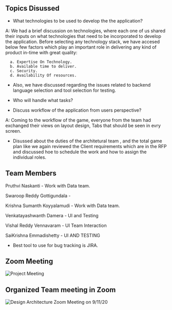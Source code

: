## Topics Disussed

*  What technologies to be used to develop the the application?

A: We had a brief discussion on technologies, where each one of us shared their inputs on what technologies that need to be incorporated to develop the application. Before selecting any technology stack, we have accesed below few factors which play an important role in delivering any kind of product in-time with great quality:

      a. Expertise On Technology.
      b. Available time to deliver.
      c. Security.
      d. Availability Of resources.
          
* Also, we have discussed regarding the issues related to backend language selection and tool selection for testing.   

* Who will handle what tasks?   


*  Discuss workflow of the application from users perspective?

A: Coming to the workflow of the game, everyone from the team had exchanged their views on layout design, Tabs that should be seen in evry screen.

* Disussed about the duties of the architetural team , and the total game plan like we again reviewed the Client requirements which are in the RFP and discussed hoe to schedule   the work and how to assign the individual roles.

## Team Members
   Pruthvi Naskanti - Work with Data team.
   
   Swaroop Reddy Gottigundala - 
   
   Krishna Sumanth Koyyalamudi - Work with Data team.
   
   Venkatayashwanth Damera - UI and Testing
   
   Vishal Reddy Vennavaram - UI Team Interaction
   
   SaiKrishna Emmadishetty - UI AND TESTING 

* Best tool to use for bug tracking is JIRA.


## Zoom Meeting 

![Project Meeting](https://github.com/KHARIKA17/NWMSU_Gaming-App/blob/master/DesignArchitecture/Team%20Meeting-1.png?raw=true)




## Organized Team meeting in Zoom

![Design Architecture Zoom Meeting on 9/11/20](https://github.com/KHARIKA17/NWMSU_Gaming-App/blob/master/DesignArchitecture/Team%20Meeting.png?raw=true)

